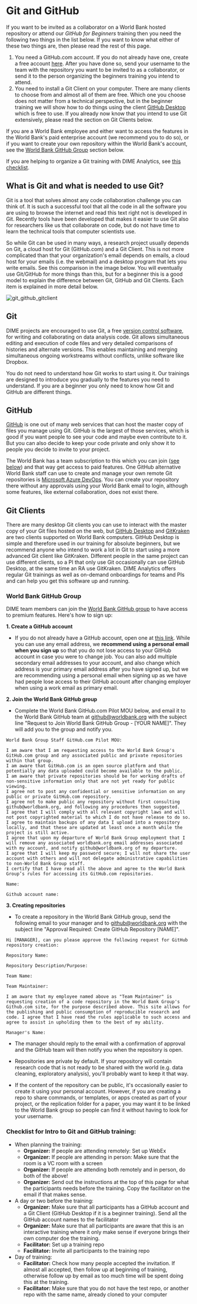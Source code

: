 # Git and GitHub

If you want to be invited as a collaborator on a World Bank hosted repository or attend our _GitHub for Beginners_ training then you need the following two things in the list below. If you want to know what either of these two things are, then please read the rest of this page.

1. You need a GitHub.com account. If you do not already have one, create a free account [here](https://github.com/join). After you have done so, send your username to the team with the repository you want to be invited to as a collaborator, or send it to the person organizing the beginners training you intend to attend.
2. You need to install a Git Client on your computer. There are many clients to choose from and almost all of them are free. Which one you choose does not matter from a technical perspective, but in the beginner training we will show how to do things using the client [GitHub Desktop](https://desktop.github.com) which is free to use. If you already now know that you intend to use Git extensively, please read the section on Git Clients below.

If you are a World Bank employee and either want to access the features in the World Bank's paid enterprise account (we recommend you to do so), or if you want to create your own repository within the World Bank's account, see the [World Bank GitHub Group](#wbg-github) section below.

If you are helping to organize a Git training with DIME Analytics, see [this checklist](#checklist-for-intro-to-git-and-github-training).

## What is Git and what is needed to use Git?
Git is a tool that solves almost any code collaboration challenge you can think of. It is such a successful tool that all the code in all the software you are using to browse the internet and read this text right not is developed in Git. Recently tools have been developed that makes it easier to use Git also for researchers like us that collaborate on code, but do not have time to learn the technical tools that computer scientists use.

So while Git can be used in many ways, a research project usually depends on Git, a cloud host for Git (GitHub.com) and a Git Client. This is not more complicated than that your organization's email depends on emails, a cloud host for your emails (i.e. the webmail) and a desktop program that lets you write emails. See this comparison in the image below. You will eventually use Git/GitHub for more things than this, but for a beginner this is a good model to explain the difference between Git, GitHub and Git Clients. Each item is explained in more detail below.

![git_github_gitclient](img/git_github_gitclient.png)

## Git

DIME projects are encouraged to use Git, a free [version control software](http://journals.plos.org/ploscompbiol/article?id=10.1371/journal.pcbi.1004668), for writing and collaborating on data analysis code. Git allows simultaneous editing and execution of code files and very detailed comparisons of histories and alternate versions. This enables maintaining and merging simultaneous ongoing workstreams without conflicts, unlike software like Dropbox.

You do not need to understand how Git works to start using it. Our trainings are designed to introduce you gradually to the features you need to understand. If you are a beginner you only need to know how Git and GitHub are different things.

## GitHub

[GitHub](https://github.com/) is one out of many web services that can host the master copy of files you manage using Git. GitHub is the largest of those services, which is good if you want people to see your code and maybe even contribute to it. But you can also decide to keep your code private and only show it to people you decide to invite to your project.

The World Bank has a team subscription to this which you can join ([see below](#world-bank-github-group)) and that way get access to paid features. One GitHub alternative World Bank staff can use to create and manage your own remote Git repositories is [Microsoft Azure DevOps](http://devops.azure.com). You can create your repository there without any approvals using your World Bank email to login, although some features, like external collaboration, does not exist there.

## Git Clients

There are many desktop Git clients you can use to interact with the master copy of your Git files hosted on the web, but [GitHub Desktop](https://desktop.github.com) and [GitKraken](https://www.gitkraken.com) are two clients supported on World Bank computers. GitHub Desktop is simple and therefore used in our training for absolute beginners, but we recommend anyone who intend to work a lot in Git to start using a more advanced Git client like GitKraken. Different people in the same project can use different clients, so a PI that only use Git occasionally can use GitHub Desktop, at the same time an RA use GitKraken. DIME Analytics offers regular Git trainings as well as on-demand onboardings for teams and PIs and can help you get this software up and running.

### World Bank GitHub Group

DIME team members can join the [World Bank GitHub group](https://github.com/worldbank/) to have access to premium features. Here's how to sign up:

**1. Create a GitHub account**

- If you do not already have a GitHub account, open one at [this link](https://github.com/join). While you can use any email address, we **recommend using a personal email when you sign up** so that you do not lose access to your GitHub account in case you were to change job. You can also add multiple secondary email addresses to your account, and also change which address is your primary email address after you have signed up, but we are recommending using a personal email when signing up as we have had people lose access to their GitHub account after changing employer when using a work email as primary email.

**2. Join the World Bank GitHub group**

- Complete the World Bank GitHub.com Pilot MOU below, and email it to the World Bank GitHub team at [github@worldbank.org](mailto:github@worldbank.org) with the subject line "Request to Join World Bank GitHub Group - [YOUR NAME]". They will add you to the group and notify you.

```
World Bank Group Staff GitHub.com Pilot MOU:

I am aware that I am requesting access to the World Bank Group's GitHub.com group and any associated public and private repositories within that group.
I am aware that GitHub.com is an open source platform and that potentially any data uploaded could become available to the public.
I am aware that private repositories should be for working drafts of non-sensitive information only that are not yet ready for public viewing.
I agree not to post any confidential or sensitive information on any public or private GitHub.com repository.
I agree not to make public any repository without first consulting github@worldbank.org, and following any procedures then suggested.
I agree that I will comply with all relevant copyright laws and will not post copyrighted material to which I do not have release to do so.
I agree to maintain backups of any data I upload into a repository locally, and that these are updated at least once a month while the project is still active.
I agree that upon my departure of World Bank Group employment that I will remove any associated worldbank.org email addresses associated with my account, and notify github@worldbank.org of my departure.
I agree that I will keep my password secure; I will not share the user account with others and will not delegate administrative capabilities to non-World Bank Group staff.
I certify that I have read all the above and agree to the World Bank Group’s rules for accessing its GitHub.com repositories.

Name:

Github account name:
```

**3. Creating repositories**

- To create a repository in the World Bank GitHub group, send the following email to your manager and to [github@worldbank.org](mailto:github@worldbank.org) with the subject line "Approval Required: Create GitHub Repository [NAME]".

```
Hi [MANAGER], can you please approve the following request for GitHub repository creation:

Repository Name:

Repository Description/Purpose:

Team Name:

Team Maintainer:

I am aware that my employee named above as "Team Maintainer" is requesting creation of a code repository in the World Bank Group's Github.com site, for the purpose described above. This site allows for the publishing and public consumption of reproducible research and code. I agree that I have read the rules applicable to such access and agree to assist in upholding them to the best of my ability.

Manager's Name:
```

- The manager should reply to the email with a confirmation of approval and the GitHub team will then notify you when the repository is open.

- Repositories are private by default. If your repository will contain research code that is not ready to be shared with the world (e.g. data cleaning, exploratory analysis), you'll probably want to keep it that way.

- If the content of the repository can be public, it's occasionally easier to create it using your personal account. However, if you are creating a repo to share commands, or templates, or apps created as part of your project, or the replication folder for a paper, you may want it to be linked to the World Bank group so people can find it without having to look for your username.

### Checklist for Intro to Git and GitHub training:


* When planning the training:
    * **Organizer:** If people are attending remotely: Set up WebEx
    * **Organizer:** If people are attending in person: Make sure that the room is a VC room with a screen
    * **Organizer:** If people are attending both remotely and in person, do both of the above!
    * **Organizer:** Send out the instructions at the top of this page for what the participants needs before the training. Copy the facilitator on the email if that makes sense.
* A day or two before the training:
    * **Organizer:** Make sure that all participants has a GitHub account and a Git Client (GitHub Desktop if it is a beginner training). Send all the GitHub account names to the facilitator
    * **Organizer:** Make sure that all participants are aware that this is an interactive training where it only make sense if everyone brings their own computer doe the training.
    * **Facilitator:** Set up a training repo
    * **Facilitator:** Invite all participants to the training repo
* Day of training:
    * **Facilitator:** Check how many people accepted the invitation. If almost all accepted, then follow up at beginning of training, otherwise follow up by email as too much time will be spent doing this at the training.
    * **Facilitator:** Make sure that you do not have the test repo, or another repo with the same name, already cloned to your computer
